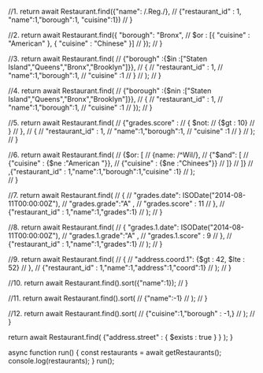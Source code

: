 //1.   return await Restaurant.find({"name": /.Reg./},
//   {"restaurant_id" : 1, "name":1,"borough":1, "cuisine":1})
// }


//2. return await Restaurant.find({ "borough": "Bronx", 
//   $or : [{ "cuisine" : "American" }, { "cuisine" : "Chinese" }] 
//   });
// }


//3. return await Restaurant.find(
//   {"borough" :{$in :["Staten Island","Queens","Bronx","Brooklyn"]}},
//   {
//   "restaurant_id" : 1,
//   "name":1,"borough":1,
//   "cuisine" :1
//   }
//   );
// }


//4. return await Restaurant.find(
//   {"borough" :{$nin :["Staten Island","Queens","Bronx","Brooklyn"]}},
//   {
//   "restaurant_id" : 1,
//   "name":1,"borough":1,
//   "cuisine" :1
//   });
// }


//5. return await Restaurant.find(
//   {"grades.score" : 
//   { $not: 
//   {$gt : 10}
//   }
//   },
//   {
//   "restaurant_id" : 1,
//   "name":1,"borough":1,
//   "cuisine" :1
//   }
//   );
// }


//6. return await Restaurant.find(
//   {$or: [
//     {name: /^Wil/}, 
//     {"$and": [
//          {"cuisine" : {$ne :"American "}}, 
//          {"cuisine" : {$ne :"Chinees"}}
//      ]}
//   ]}
//   ,{"restaurant_id" : 1,"name":1,"borough":1,"cuisine" :1}
//   );  
// }


//7. return await Restaurant.find( 
//   {
//     "grades.date": ISODate("2014-08-11T00:00:00Z"), 
//     "grades.grade":"A" , 
//     "grades.score" : 11
//   }, 
//   {"restaurant_id" : 1,"name":1,"grades":1}
// );
// }


//8. return await Restaurant.find( 
//   { "grades.1.date": ISODate("2014-08-11T00:00:00Z"), 
//     "grades.1.grade":"A" , 
//     "grades.1.score" : 9
//   }, 
//    {"restaurant_id" : 1,"name":1,"grades":1}
// );
// }

//9. return await Restaurant.find( 
//   { 
//     "address.coord.1": {$gt : 42, $lte : 52}
//   },
//     {"restaurant_id" : 1,"name":1,"address":1,"coord":1}
// );
// }


//10. return await Restaurant.find().sort({"name":1});
// }


//11. return await Restaurant.find().sort(
//   {"name":-1}
//   );
// }

//12. return await Restaurant.find().sort(
//   {"cuisine":1,"borough" : -1,}
//  );
// }

return await Restaurant.find(
  {"address.street" : 
      { $exists : true } 
  } 
);
}


async function run() {
  const restaurants = await getRestaurants();
  console.log(restaurants);
}
run();